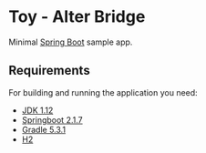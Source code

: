 # Toy - Alter Bridge
Minimal [Spring Boot](http://projects.spring.io/spring-boot/) sample app.

## Requirements
For building and running the application you need:

- [JDK 1.12](https://tecadmin.net/install-java-macos/)
- [Springboot 2.1.7](https://spring.io/projects/spring-boot)
- [Gradle 5.3.1](https://docs.gradle.org/current/userguide/getting_started.html)
- [H2](http://www.h2database.com/html/main.html)
